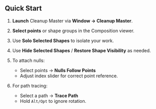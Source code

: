 ## Quick Start

1. **Launch** Cleanup Master via **Window → Cleanup Master**.
2. **Select points** or shape groups in the Composition viewer.
3. Use **Solo Selected Shapes** to isolate your work.
4. Use **Hide Selected Shapes** / **Restore Shape Visibility** as needed.
5. To attach nulls:

   * Select points → **Nulls Follow Points**
   * Adjust index slider for correct point reference.
6. For path tracing:

   * Select a path → **Trace Path**
   * Hold `Alt/Opt` to ignore rotation.





